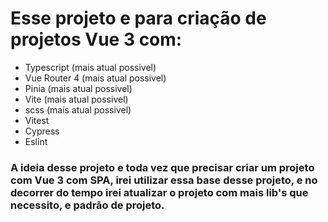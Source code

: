 # Esse projeto e para criação de projetos Vue 3 com:

- Typescript (mais atual possivel)
- Vue Router 4 (mais atual possivel)
- Pinia (mais atual possivel)
- Vite (mais atual possivel)
- scss (mais atual possivel)
- Vitest
- Cypress
- Eslint




### A ideia desse projeto e toda vez que precisar criar um projeto com Vue 3 com SPA, irei utilizar essa base desse projeto, e no decorrer do tempo irei atualizar o projeto com mais lib's que necessito, e padrão de projeto.